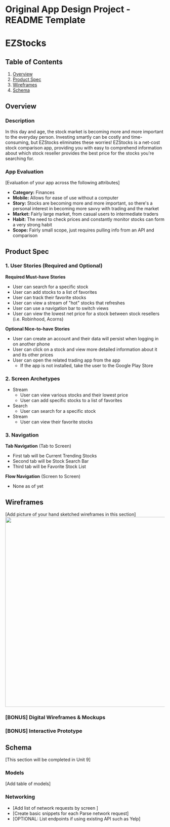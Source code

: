 Original App Design Project - README Template
===

# EZStocks

## Table of Contents
1. [Overview](#Overview)
1. [Product Spec](#Product-Spec)
1. [Wireframes](#Wireframes)
2. [Schema](#Schema)

## Overview
### Description
In this day and age, the stock market is becoming more and more important to the everyday person. Investing smartly can be costly and time-consuming, but EZStocks eliminates these worries! EZStocks is a net-cost stock comparison app, providing you with easy to comprehend information about which stock reseller provides the best price for the stocks you're searching for.

### App Evaluation
[Evaluation of your app across the following attributes]
- **Category:** Finances
- **Mobile:** Allows for ease of use without a computer
- **Story:** Stocks are becoming more and more important, so there's a personal interest in becoming more savvy with trading and the market
- **Market:** Fairly large market, from casual users to intermediate traders
- **Habit:** The need to check prices and constantly monitor stocks can form a very strong habit
- **Scope:** Fairly small scope, just requires pulling info from an API and comparison

## Product Spec

### 1. User Stories (Required and Optional)

**Required Must-have Stories**

* User can search for a specific stock
* User can add stocks to a list of favorites
* User can track their favorite stocks
* User can view a stream of "hot" stocks that refreshes
* User can use a navigation bar to switch views
* User can view the lowest net price for a stock between stock resellers (i.e. Robinhood, Acorns)

**Optional Nice-to-have Stories**

* User can create an account and their data will persist when logging in on another phone
* User can click on a stock and view more detailed information about it and its other prices
* User can open the related trading app from the app
   * If the app is not installed, take the user to the Google Play Store

### 2. Screen Archetypes

* Stream
   * User can view various stocks and their lowest price
   * User can add specific stocks to a list of favorites
* Search
   * User can search for a specific stock
* Stream
   * User can view their favorite stocks


### 3. Navigation

**Tab Navigation** (Tab to Screen)

* First tab will be Current Trending Stocks
* Second tab will be Stock Search Bar
* Third tab will be Favorite Stock List

**Flow Navigation** (Screen to Screen)

* None as of yet

## Wireframes
[Add picture of your hand sketched wireframes in this section]
<img src="YOUR_WIREFRAME_IMAGE_URL" width=600>

### [BONUS] Digital Wireframes & Mockups

### [BONUS] Interactive Prototype

## Schema 
[This section will be completed in Unit 9]
### Models
[Add table of models]
### Networking
- [Add list of network requests by screen ]
- [Create basic snippets for each Parse network request]
- [OPTIONAL: List endpoints if using existing API such as Yelp]
